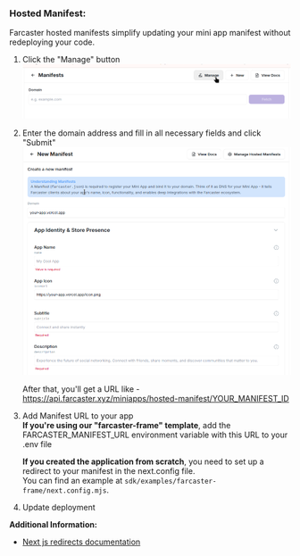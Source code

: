 ### Hosted Manifest:
Farcaster hosted manifests simplify updating your mini app manifest without redeploying your code.

1. Click the "Manage" button
![Publishing Manifest](screenshots/manifestManage.png)
2. Enter the domain address and fill in all necessary fields and click "Submit"
![Publishing Manifest](screenshots/createManifest.png)

    After that, you'll get a URL like - https://api.farcaster.xyz/miniapps/hosted-manifest/YOUR_MANIFEST_ID

3. Add Manifest URL to your app  
    **If you're using our "farcaster-frame" template**, add the FARCASTER_MANIFEST_URL environment variable with this URL to your .env file

    **If you created the application from scratch**, you need to set up a redirect to your manifest in the next.config file.      
    You can find an example at `sdk/examples/farcaster-frame/next.config.mjs`.   

4. Update deployment

**Additional Information:**
- [Next js redirects documentation](https://nextjs.org/docs/app/api-reference/config/next-config-js/redirects) 

